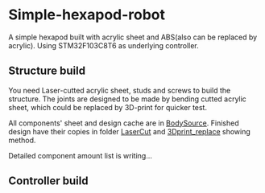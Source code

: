 # Simple-hexapod-robot
A simple hexapod built with acrylic sheet and ABS(also can be replaced by acrylic). Using STM32F103C8T6 as underlying controller. 

## Structure build
You need Laser-cutted acrylic sheet, studs and screws to build the structure. The joints are designed to be made by bending cutted acrylic sheet, which could be replaced by 3D-print for quicker test. 

All components' sheet and design cache are in [BodySource](./BodySource). Finished design have their copies in folder [LaserCut](./BodySource/LaserCut) and [3Dprint_replace](./BodySource/3Dprint_replace) showing method. 

Detailed component amount list is writing...

## Controller build
